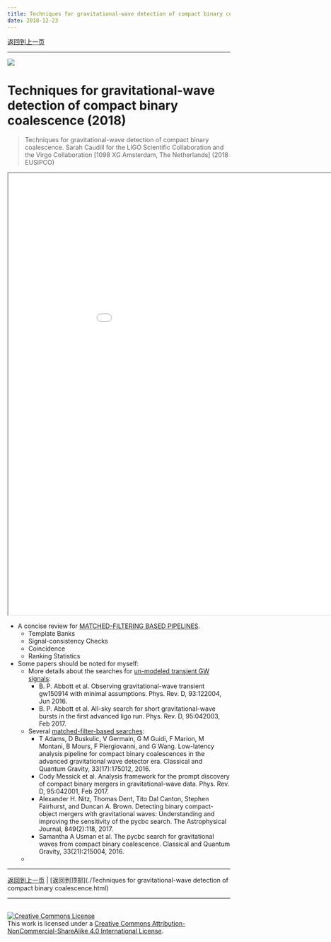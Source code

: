 ```yaml
---
title: Techniques for gravitational-wave detection of compact binary coalescence
date: 2018-12-23
---
```


[返回到上一页](./index.html)

---

![](https://i.loli.net/2018/08/24/5b7fffecd8d1d.png)

# Techniques for gravitational-wave detection of compact binary coalescence (2018)

>Techniques for gravitational-wave detection of compact binary coalescence. Sarah Caudill for the LIGO Scientific Collaboration and the Virgo Collaboration [1098 XG Amsterdam, The Netherlands] (2018 EUSIPCO) 



<iframe src="./Techniques for gravitational-wave detection of compact binary coalescence.pdf" style="width:1000px; height:1000px;" width="100%" height=100%>This browser does not support PDFs. Please download the PDF to view it: <a href="https://ieeexplore.ieee.org/abstract/document/8553549">Download PDF</a></iframe>



- A concise review for <u>MATCHED-FILTERING BASED PIPELINES</u>.
  - Template Banks
  - Signal-consistency Checks
  - Coincidence
  - Ranking Statistics
- Some papers should be noted for myself:
  - More details about the searches for <u>un-modeled transient GW signals</u>:
    - B. P. Abbott et al. Observing gravitational-wave transient gw150914 with minimal assumptions. Phys. Rev. D, 93:122004, Jun 2016.
    - B. P. Abbott et al. All-sky search for short gravitational-wave bursts in the first advanced ligo run. Phys. Rev. D, 95:042003, Feb 2017.
  - Several <u>matched-filter-based searches</u>:
    - T Adams, D Buskulic, V Germain, G M Guidi, F Marion, M Montani, B Mours, F Piergiovanni, and G Wang. Low-latency analysis pipeline for compact binary coalescences in the advanced gravitational wave detector era. Classical and Quantum Gravity, 33(17):175012, 2016.
    - Cody Messick et al. Analysis framework for the prompt discovery of compact binary mergers in gravitational-wave data. Phys. Rev. D, 95:042001, Feb 2017.
    - Alexander H. Nitz, Thomas Dent, Tito Dal Canton, Stephen Fairhurst, and Duncan A. Brown. Detecting binary compact-object mergers with gravitational waves: Understanding and improving the sensitivity of the pycbc search. The Astrophysical Journal, 849(2):118, 2017.
    - Samantha A Usman et al. The pycbc search for gravitational waves from compact binary coalescence. Classical and Quantum Gravity, 33(21):215004, 2016.
  - 



---

[返回到上一页](./index.html) | [返回到顶部](./Techniques for gravitational-wave detection of compact binary coalescence.html)

---
<br>
<a rel="license" href="http://creativecommons.org/licenses/by-nc-sa/4.0/"><img alt="Creative Commons License" style="border-width:0" src="https://i.creativecommons.org/l/by-nc-sa/4.0/88x31.png" /></a><br />This work is licensed under a <a rel="license" href="http://creativecommons.org/licenses/by-nc-sa/4.0/">Creative Commons Attribution-NonCommercial-ShareAlike 4.0 International License</a>.
<br>
<script type="application/json" class="js-hypothesis-config">
  {
    "openSidebar": false,
    "showHighlights": true,
    "theme": classic,
    "enableExperimentalNewNoteButton": true
  }
</script>
<script async src="https://hypothes.is/embed.js"></script>